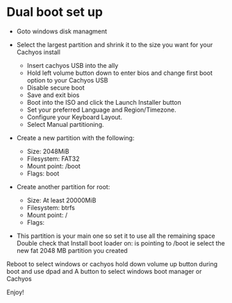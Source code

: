 
# Dual boot set up
<!-- You have to disable Windows encryption first. -->
- Goto windows disk managment

- Select the largest partition and shrink it to the size you want for your Cachyos install


    - Insert cachyos USB into the ally
    - Hold left volume button down to enter bios and change first boot option to your Cachyos USB
    - Disable secure boot
    - Save and exit bios
    -   Boot into the ISO and click the Launch Installer button
    - Set your preferred Language and Region/Timezone.
    - Configure your Keyboard Layout.
    - Select Manual partitioning.
- Create a new partition with the following:
    - Size: 2048MiB
    - Filesystem: FAT32
    - Mount point: /boot
    - Flags: boot

- Create another partition for root:
    - Size: At least 20000MiB
    - Filesystem: btrfs
    - Mount point: /
    - Flags:
      
- This partition is your main one so set it to use all the remaining space 
Double check that Install boot loader on: is pointing to /boot ie select the new fat 2048 MB partition you created

Reboot to select windows or cachyos hold down volume up button during boot and use dpad and A button to select windows boot manager or Cachyos 

Enjoy!

